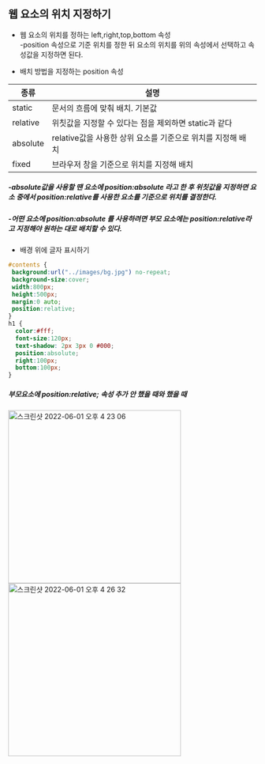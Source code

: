 ## 웹 요소의 위치 지정하기  
* 웹 요소의 위치를 정하는 left,right,top,bottom 속성  
  -position 속성으로 기준 위치를 정한 뒤 요소의 위치를 위의 속성에서 선택하고 속성값을 지정하면 된다.  

* 배치 방법을 지정하는 position 속성  

| 종류 |                    설명                           | 
|-------|------------------------------------------------|  
|static|문서의 흐름에 맞춰 배치. 기본값|
|relative|위칫값을 지정할 수 있다는 점을 제외하면 static과 같다|
|absolute|relative값을 사용한 상위 요소를 기준으로 위치를 지정해 배치|
|fixed|브라우저 창을 기준으로 위치를 지정해 배치|  

##### -absolute값을 사용할 땐 요소에 position:absolute 라고 한 후 위칫값을 지정하면 요소 중에서 position:relative를 사용한 요소를 기준으로 위치를 결정한다. 

##### -어떤 요소에 position:absolute 를 사용하려면 부모 요소에는 position:relative라고 지정해야 원하는 대로 배치할 수 있다.  

* 배경 위에 글자 표시하기  
``` css
#contents {
 background:url("../images/bg.jpg") no-repeat;
 background-size:cover;
 width:800px;
 height:500px;
 margin:0 auto;
 position:relative;
}
h1 { 
  color:#fff; 
  font-size:120px;
  text-shadow: 2px 3px 0 #000;      
  position:absolute;
  right:100px;
  bottom:100px;
}
```
 ##### 부모요소에 position:relative; 속성 추가 안 했을 때와 했을 때
<img width="350" alt="스크린샷 2022-06-01 오후 4 23 06" src="https://user-images.githubusercontent.com/97012561/171350055-bfb5f500-7d7f-4e32-b464-5899ae14b3ac.png">

<img width="350" alt="스크린샷 2022-06-01 오후 4 26 32" src="https://user-images.githubusercontent.com/97012561/171350628-b93de13c-dc74-47f5-98b3-140adc37dc98.png">


